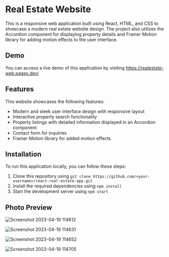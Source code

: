 # Real Estate Website

This is a responsive web application built using React, HTML, and CSS to showcase a modern real estate website design. 
The project also utilizes the Accordion component for displaying property details and Framer Motion library for adding 
motion effects to the user interface.

## Demo
You can access a live demo of this application by visiting https://realestate-web.pages.dev/

## Features
This website showcases the following features:

* Modern and sleek user interface design with responsive layout
* Interactive property search functionality
* Property listings with detailed information displayed in an Accordion component
* Contact form for inquiries
* Framer Motion library for added motion effects

## Installation
To run this application locally, you can follow these steps:

1. Clone this repository using `git clone https://github.com/<your-username>/react-real-estate-app.git`
2. Install the required dependencies using `npm install`
3. Start the development server using `npm start`


## Photo Preview

![Screenshot 2023-04-19 114612](https://user-images.githubusercontent.com/117558233/232985809-2ba3d542-f268-4ace-a5d0-dd2704d2cef7.png)

![Screenshot 2023-04-19 114631](https://user-images.githubusercontent.com/117558233/232985832-06d7a24a-c87a-4a68-85cf-95c413cc9a21.png)

![Screenshot 2023-04-19 114652](https://user-images.githubusercontent.com/117558233/232985846-cd900098-122c-49af-8aac-ea35218c9489.png)

![Screenshot 2023-04-19 114705](https://user-images.githubusercontent.com/117558233/232985856-7ab331e1-e8b3-43d8-a9a7-9fb8344fc82c.png)
